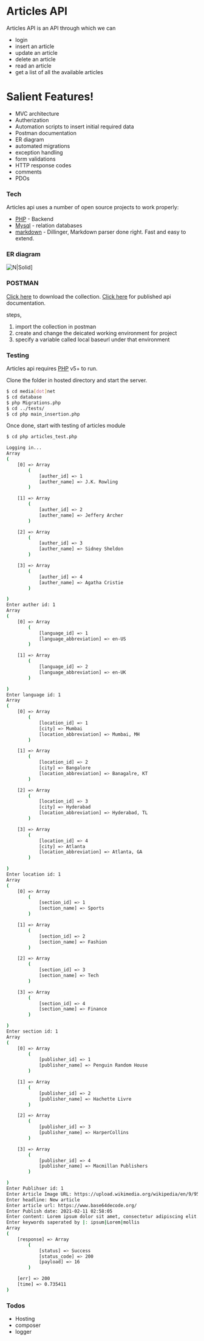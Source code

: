 # Articles API


Articles API is an API through which we can

  - login
  - insert an article
  - update an article
  - delete an article
  - read an article
  - get a list of all the available articles

# Salient Features!

  - MVC architecture
  - Autherization
  - Automation scripts to insert initial required data
  - Postman documentation
  - ER diagram
  - automated migrations
  - exception handling
  - form validations
  - HTTP response codes
  - comments
  - PDOs

### Tech

Articles api uses a number of open source projects to work properly:

* [PHP](https://www.php.net/docs.php) - Backend
* [Mysql](https://dev.mysql.com/doc/) - relation databases
* [markdown](https://dillinger.io/) - Dillinger, Markdown parser done right. Fast and easy to extend.

### ER diagram

![N|Solid](https://s3.ap-south-1.amazonaws.com/www.heyitshitesh.com/images/Screenshot+from+2021-02-11+09-25-16.png)]

### POSTMAN
[Click here](https://www.getpostman.com/collections/a415639c0654fca6f14c) to download the collection.
[Click here](https://documenter.getpostman.com/view/8531207/TW77hPGL) for published api documentation.

steps,
1. import the collection in postman 
2. create and change the deicated working environment for project
3. specify a variable called local baseurl under that environment


### Testing

Articles api requires [PHP](https://www.php.net/docs.php) v5+ to run.

Clone the folder in hosted directory and start the server.

```sh
$ cd media[dot]net
$ cd database
$ php Migrations.php
$ cd ../tests/
$ cd php main_insertion.php
```

Once done, start with testing of articles module
```sh
$ cd php articles_test.php

Logging in...
Array
(
    [0] => Array
        (
            [auther_id] => 1
            [auther_name] => J.K. Rowling
        )

    [1] => Array
        (
            [auther_id] => 2
            [auther_name] => Jeffery Archer
        )

    [2] => Array
        (
            [auther_id] => 3
            [auther_name] => Sidney Sheldon
        )

    [3] => Array
        (
            [auther_id] => 4
            [auther_name] => Agatha Cristie
        )

)
Enter auther id: 1
Array
(
    [0] => Array
        (
            [language_id] => 1
            [language_abbreviation] => en-US
        )

    [1] => Array
        (
            [language_id] => 2
            [language_abbreviation] => en-UK
        )

)
Enter language id: 1
Array
(
    [0] => Array
        (
            [location_id] => 1
            [city] => Mumbai
            [location_abbreviation] => Mumbai, MH
        )

    [1] => Array
        (
            [location_id] => 2
            [city] => Bangalore
            [location_abbreviation] => Banagalre, KT
        )

    [2] => Array
        (
            [location_id] => 3
            [city] => Hyderabad
            [location_abbreviation] => Hyderabad, TL
        )

    [3] => Array
        (
            [location_id] => 4
            [city] => Atlanta
            [location_abbreviation] => Atlanta, GA
        )

)
Enter location id: 1
Array
(
    [0] => Array
        (
            [section_id] => 1
            [section_name] => Sports
        )

    [1] => Array
        (
            [section_id] => 2
            [section_name] => Fashion
        )

    [2] => Array
        (
            [section_id] => 3
            [section_name] => Tech
        )

    [3] => Array
        (
            [section_id] => 4
            [section_name] => Finance
        )

)
Enter section id: 1
Array
(
    [0] => Array
        (
            [publisher_id] => 1
            [publisher_name] => Penguin Random House
        )

    [1] => Array
        (
            [publisher_id] => 2
            [publisher_name] => Hachette Livre
        )

    [2] => Array
        (
            [publisher_id] => 3
            [publisher_name] => HarperCollins
        )

    [3] => Array
        (
            [publisher_id] => 4
            [publisher_name] => Macmillan Publishers
        )

)
Enter Publihser id: 1
Enter Article Image URL: https://upload.wikimedia.org/wikipedia/en/9/95/Test_image.jpg
Enter headline: New article
Enter article url: https://www.base64decode.org/
Enter Publish date: 2021-02-11 02:58:05
Enter content: Lorem ipsum dolor sit amet, consectetur adipiscing elit. Quisque nisl eros, pulvinar facilisis justo mollis, auctor consequat urna. Morbi a bibendum metus. Donec scelerisque sollicitudin enim eu venenatis. Duis tincidunt laoreet ex, in pretium orci vestibulum eget. Class aptent taciti sociosqu ad litora torquent per conubia nostra, per inceptos himenaeos. Duis pharetra luctus lacus ut vestibulum. Maecenas ipsum lacus, lacinia quis posuere ut, pulvinar vitae dolor. Integer eu nibh at nisi ullamcorper sagittis id vel leo. Integer feugiat faucibus libero, at maximus nisl suscipit posuere. Morbi nec enim nunc. Phasellus bibendum turpis ut ipsum egestas, sed sollicitudin elit convallis. Cras pharetra mi tristique sapien vestibulum lobortis. Nam eget bibendum metus, non dictum mauris. Nulla at tellus sagittis, viverra est a, bibendum metus.
Enter keywords saperated by |: ipsum|Lorem|mollis
Array
(
    [response] => Array
        (
            [status] => Success
            [status_code] => 200
            [payload] => 16
        )

    [err] => 200
    [time] => 0.735411
)

```


### Todos

  - Hosting
  - composer
  - logger


[//]: # (These are reference links used in the body of this note and get stripped out when the markdown processor does its job. There is no need to format nicely because it shouldn't be seen. Thanks SO - http://stackoverflow.com/questions/4823468/store-comments-in-markdown-syntax)


   [dill]: <https://github.com/shellbot97/legendary-waffle/blob/master/README.md>
   [git-repo-url]: <https://github.com/shellbot97/legendary-waffle>
   [Hitesh Ingale]: <https://www.linkedin.com/in/hitesh-ingale/t>

